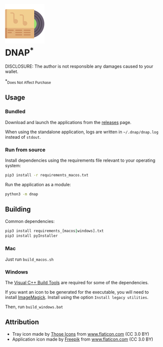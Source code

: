 
<h1>
    <img src=resources/icon/color/256.png width=128 height=128 />
    <br/>
    DNAP<sup>*</sup>
</h1>

DISCLOSURE: The author is not responsible any damages caused to your wallet.

*<sub>Does Not Affect Purchase</sub>

## Usage

### Bundled

Download and launch the applications from the [releases](https://github.com/Tenchi2xh/DNAP/releases) page.

When using the standalone application, logs are written in `~/.dnap/dnap.log` instead of `stdout`.

### Run from source

Install dependencies using the requirements file relevant to your operating system:

```bash
pip3 install -r requirements_macos.txt
```

Run the application as a module:

```bash
python3 -m dnap
```

## Building

Common dependencies:

```bash
pip3 install requirements_[macos|windows].txt
pip3 install pyInstaller
```

### Mac

Just run `build_macos.sh`

### Windows

The [Visual C++ Build Tools](http://landinghub.visualstudio.com/visual-cpp-build-tools) are required for some of the dependencies.

If you want an icon to be generated for the executable, you will need to install [ImageMagick](https://www.imagemagick.org/script/download.php#windows). Install using the option `Install legacy utilities`.

Then, run `build_windows.bat`

## Attribution

- Tray icon made by [Those Icons](https://thoseicons.com/) from www.flaticon.com (CC 3.0 BY)
- Application icon made by [Freepik](http://www.freepik.com") from www.flaticon.com (CC 3.0 BY)
